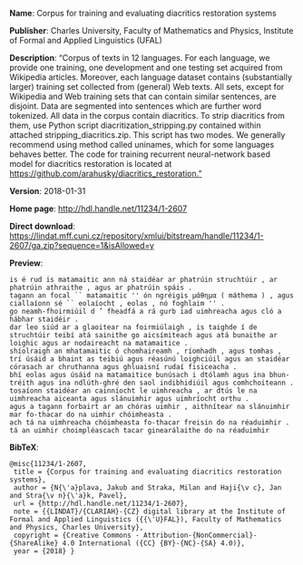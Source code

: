 
**Name**: Corpus for training and evaluating diacritics restoration systems

**Publisher**: Charles University, Faculty of Mathematics and Physics, Institute of Formal and Applied Linguistics (UFAL)

**Description**: “Corpus of texts in 12 languages. For each language, we provide one training, one development and one testing set acquired from Wikipedia articles. Moreover, each language dataset contains (substantially larger) training set collected from (general) Web texts. All sets, except for Wikipedia and Web training sets that can contain similar sentences, are disjoint. Data are segmented into sentences which are further word tokenized. All data in the corpus contain diacritics. To strip diacritics from them, use Python script diacritization_stripping.py contained within attached stripping_diacritics.zip. This script has two modes. We generally recommend using method called uninames, which for some languages behaves better. The code for training recurrent neural-network based model for diacritics restoration is located at https://github.com/arahusky/diacritics_restoration.”

**Version**: 2018-01-31

**Home page**: http://hdl.handle.net/11234/1-2607

**Direct download**: https://lindat.mff.cuni.cz/repository/xmlui/bitstream/handle/11234/1-2607/ga.zip?sequence=1&isAllowed=y

**Preview**:

~~~
is é rud is matamaitic ann ná staidéar ar phatrúin struchtúir , ar phatrúin athraithe , agus ar phatrúin spáis .
tagann an focal `` matamaitic '' ón ngréigis μάθημα ( máthema ) , agus ciallaíonn sé `` eolaíocht , eolas , nó foghlaim '' .
go neamh-fhoirmiúil d ’ fheadfá a rá gurb iad uimhreacha agus cló a hábhar staidéir .
dar leo siúd ar a glaoitear na foirmiúlaigh , is taighde í de struchtúir teibí atá sainithe go aicsímiteach agus atá bunaithe ar loighic agus ar nodaireacht na matamaitice .
shíolraigh an mhatamaitic ó chomhaireamh , ríomhadh , agus tomhas , trí úsáid a bhaint as teibiú agus réasúnú loighciúil agus an staidéar córasach ar chruthanna agus ghluaisní rudaí fisiceacha .
bhí eolas agus úsáid na matamaitice bunúsach i dtólamh agus ina bhun-tréith agus ina ndlúth-ghré den saol indibhidiúil agus comhchoiteann .
tosaíonn staidéar an cainníocht le uimhreacha , ar dtús le na uimhreacha aiceanta agus slánuimhir agus uimhríocht orthu .
agus a tagann forbairt ar an chóras uimhir , aithnítear na slánuimhir mar fo-thacar do na uimhir chóimheasta .
ach tá na uimhreacha chóimheasta fo-thacar freisin do na réaduimhir .
tá an uimhir choimpléascach tacar ginearálaithe do na réaduimhir
~~~

**BibTeX**:
~~~
@misc{11234/1-2607,
 title = {Corpus for training and evaluating diacritics restoration systems},
 author = {N{\'a}plava, Jakub and Straka, Milan and Haji{\v c}, Jan and Stra{\v n}{\'a}k, Pavel},
 url = {http://hdl.handle.net/11234/1-2607},
 note = {{LINDAT}/{CLARIAH}-{CZ} digital library at the Institute of Formal and Applied Linguistics ({{\'U}FAL}), Faculty of Mathematics and Physics, Charles University},
 copyright = {Creative Commons - Attribution-{NonCommercial}-{ShareAlike} 4.0 International ({CC} {BY}-{NC}-{SA} 4.0)},
 year = {2018} }
~~~
